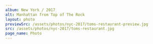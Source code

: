 ```yaml
---
album: New York / 2017
alt: Manhattan from Top of The Rock
layout: photo
previewSrc: /assets/photos/nyc-2017/toms-restaurant-preview.jpg
src: /assets/photos/nyc-2017/toms-restaurant.jpg
page_name: Photo
---
```

